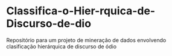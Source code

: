 # Classifica-o-Hier-rquica-de-Discurso-de-dio
Repositório para um projeto de mineração de dados envolvendo clasificação hierárquica de discurso de ódio
